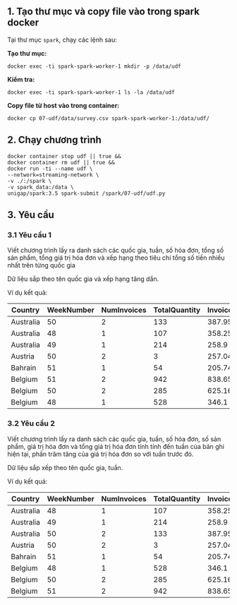 ## 1. Tạo thư mục và copy file vào trong spark docker

Tại thư mục `spark`, chạy các lệnh sau:

**Tạo thư mục:**

```shell
docker exec -ti spark-spark-worker-1 mkdir -p /data/udf
```

**Kiểm tra:**

```shell
docker exec -ti spark-spark-worker-1 ls -la /data/udf
```

**Copy file từ host vào trong container:**

```shell
docker cp 07-udf/data/survey.csv spark-spark-worker-1:/data/udf/
```

## 2. Chạy chương trình

```shell
docker container stop udf || true &&
docker container rm udf || true &&
docker run -ti --name udf \
--network=streaming-network \
-v ./:/spark \
-v spark_data:/data \
unigap/spark:3.5 spark-submit /spark/07-udf/udf.py
```

## 3. Yêu cầu

### 3.1 Yêu cầu 1

Viết chương trình lấy ra danh sách các quốc gia, tuần, số hóa đơn, tổng số sản phẩm, tổng giá trị hóa đơn và xếp hạng
theo tiêu chí tổng số tiền nhiều nhất trên từng quốc gia

Dữ liệu sắp theo tên quốc gia và xếp hạng tăng dần.

Ví dụ kết quả:

| Country   | WeekNumber | NumInvoices | TotalQuantity | InvoiceValue | rank |
|-----------|------------|-------------|---------------|--------------|------|
| Australia | 50         | 2           | 133           | 387.95       | 1    |
| Australia | 48         | 1           | 107           | 358.25       | 2    |
| Australia | 49         | 1           | 214           | 258.9        | 3    |
| Austria   | 50         | 2           | 3             | 257.04       | 1    |
| Bahrain   | 51         | 1           | 54            | 205.74       | 1    |
| Belgium   | 51         | 2           | 942           | 838.65       | 1    |
| Belgium   | 50         | 2           | 285           | 625.16       | 2    |
| Belgium   | 48         | 1           | 528           | 346.1        | 3    |

### 3.2 Yêu cầu 2

Viết chương trình lấy ra danh sách các quốc gia, tuần, số hóa đơn, số sản phẩm, giá trị hóa đơn và tổng giá trị hóa đơn
tính tính đến tuần của bản ghi hiện tại, phần trăm tăng của giá trị hóa đơn so với tuần trước đó.

Dữ liệu sắp xếp theo tên quốc gia, tuần.

Ví dụ kết quả:

| Country   | WeekNumber | NumInvoices | TotalQuantity | InvoiceValue | PercentGrowth | AccumulateValue |
|-----------|------------|-------------|---------------|--------------|---------------|-----------------|
| Australia | 48         | 1           | 107           | 358.25       | 0.0           | 358.25          |
| Australia | 49         | 1           | 214           | 258.9        | -27.73        | 617.15          |
| Australia | 50         | 2           | 133           | 387.95       | 49.85         | 1005.1          |
| Austria   | 50         | 2           | 3             | 257.04       | 0.0           | 257.04          |
| Bahrain   | 51         | 1           | 54            | 205.74       | 0.0           | 205.74          |
| Belgium   | 48         | 1           | 528           | 346.1        | 0.0           | 346.1           |
| Belgium   | 50         | 2           | 285           | 625.16       | 80.63         | 971.26          |
| Belgium   | 51         | 2           | 942           | 838.65       | 34.15         | 1809.91         |
